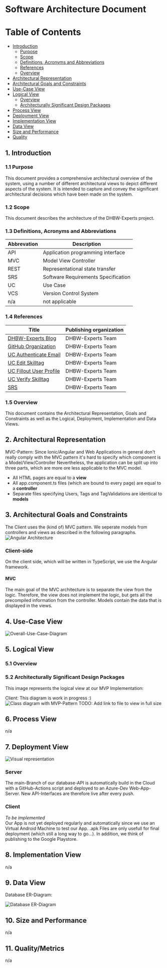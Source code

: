 # Software Architecture Document

# Table of Contents

- [Introduction](#1-introduction)
  - [Purpose](#11-purpose)
  - [Scope](#12-scope)
  - [Definitions, Acronyms and Abbreviations](#13-definitions-acronyms-and-abbreviations)
  - [References](#14-references)
  - [Overview](#15-overview)
- [Architectural Representation](#2-architectural-representation)
- [Architectural Goals and Constraints](#3-architectural-goals-and-constraints)
- [Use-Case View](#4-use-case-view)
- [Logical View](#5-logical-view)
  - [Overview](#51-overview)
  - [Architecturally Significant Design Packages](#52-architecturally-significant-design-packages)
- [Process View](#6-process-view)
- [Deployment View](#7-deployment-view)
- [Implementation View](#8-implementation-view)
- [Data View](#9-data-view)
- [Size and Performance](#10-size-and-performance)
- [Quality](#11-quality)

## 1. Introduction

### 1.1 Purpose

This document provides a comprehensive architectural overview of the system, using a number of different architectural views to depict different aspects of the system. It is intended to capture and convey the significant architectural decisions which have been made on the system.

### 1.2 Scope

This document describes the architecture of the DHBW-Experts project.

### 1.3 Definitions, Acronyms and Abbreviations

| Abbrevation | Description                         |
| ----------- | ----------------------------------- |
| API         | Application programming interface   |
| MVC         | Model View Controller               |
| REST        | Representational state transfer     |
| SRS         | Software Requirements Specification |
| UC          | Use Case                            |
| VCS         | Version Control System              |
| n/a         | not applicable                      |

### 1.4 References

| Title                                                                    | Publishing organization |
| ------------------------------------------------------------------------ | ----------------------- |
| [DHBW-Experts Blog](https://dhbw-experts.github.io/)                     | DHBW-Experts Team       |
| [GitHub Organization](https://github.com/DHBW-Experts)                   | DHBW-Experts Team       |
| [UC Authenticate Email](./UseCases/use_case_Authenticate-Email.md)       | DHBW-Experts Team       |
| [UC Edit Skilltag](./UseCases/use_case_Edit-skilltag-in-user-profile.md) | DHBW-Experts Team       |
| [UC Fillout User Profile](./UseCases/use_case_Fill-out-user-profile.md)  | DHBW-Experts Team       |
| [UC Verify Skilltag](./UseCases/use_case_Verify-skilltags.md)            | DHBW-Experts Team       |
| [SRS](README.md)                                                         | DHBW-Experts Team       |

### 1.5 Overview

This document contains the Architectural Representation, Goals and Constraints as well
as the Logical, Deployment, Implementation and Data Views.

## 2. Architectural Representation

MVC-Pattern:
Since Ionic/Angular and Web Applications in general don't really comply with the MVC pattern it's hard to specify which component is a Model/View/Controller
Nevertheless, the application can be split up into three parts, which are more ore less applicable to the MVC model.

- All HTML pages are equal to a **view**
- All app.component.ts files (which are bound to every page) are equal to a **controller**
- Separate files specifying Users, Tags and TagValidations are identical to **models**

## 3. Architectural Goals and Constraints

The Client uses the (kind of) MVC pattern. We seperate models from controllers and views as described in the following paragraphs.
![Angular Architecture](angular_architecture.png)

### Client-side

On the client side, which will be written in TypeScript, we use the Angular framework.

#### MVC

The main goal of the MVC architecture is to separate the view from the logic. Therefore, the view does not implement the logic, but gets all the precompiled information from the controller.
Models contain the data that is displayed in the views.

## 4. Use-Case View

![Overall-Use-Case-Diagram](./UseCases/UseCase-Diagram.jpg)

## 5. Logical View

### 5.1 Overview

### 5.2 Architecturally Significant Design Packages

This image represents the logical view at our MVP Implementation:

Client:
This diagram is work in progress :)
![Class diagram with MVP-Pattern](app_diagram.png)
TODO: Add link to file to view in full size

## 6. Process View

n/a

## 7. Deployment View

![Visual representation](deploy.png)

### Server

The main-Branch of our database-API is automatically build in the Cloud with a GitHub-Actions script and deployed to an Azure-Dev Web-App-Server. New API-Interfaces are therefore live after every push.

### Client

_To be implemented_ </br>
Our App is not yet deployed regularly and automatically since we use an Virtual Android Machine to test our App. .apk Files are only usefull for final deployment (which still a long way to go...). In addition, we think of publishing to the Google Playstore.

## 8. Implementation View

n/a

## 9. Data View

Database ER-Diagram:

![Database ER-Diagram](./ER-Diagram.jpg)

## 10. Size and Performance

n/a

## 11. Quality/Metrics

n/a
